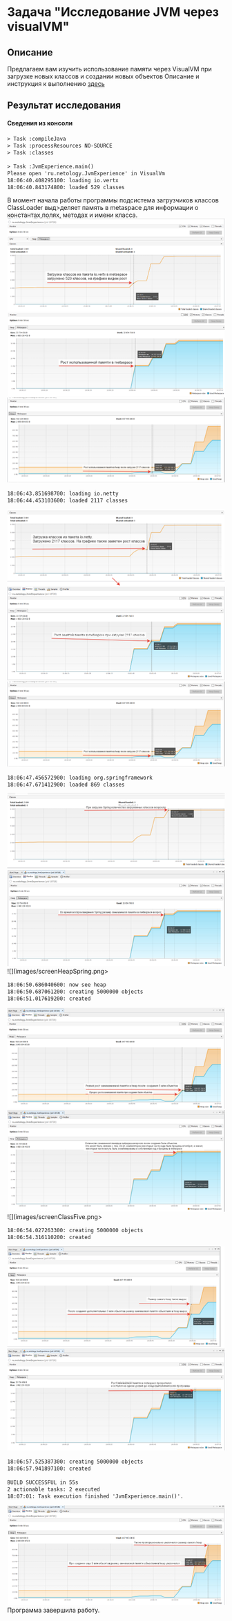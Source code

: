 # Задача "Исследование JVM через visualVM"

## Описание
Предлагаем вам изучить использование памяти через VisualVM при загрузке новых классов и создании новых объектов
Описание и инструкция к выполнению [здесь](https://github.com/netology-code/jd-homeworks/tree/master/jvm/README.md)

## Результат исследования
#### Сведения из консоли
```
> Task :compileJava
> Task :processResources NO-SOURCE
> Task :classes

> Task :JvmExperience.main()
Please open 'ru.netology.JvmExperience' in VisualVm
18:06:40.408295100: loading io.vertx
18:06:40.843174800: loaded 529 classes
```
В момент начала работы программы подсистема загрузчиков классов ClassLoader выд>деляет память в metaspace для информации о константах,полях, методах и имени класса.
![](images/screenClass.png)![](images/metaspaceVertx.png)![](images/screenHeapNetty.png)

```
18:06:43.851698700: loading io.netty
18:06:44.453103600: loaded 2117 classes
```
![](images/screenClassNetty.png)![](images/screenMetaspaceNetty.png)![](images/screenHeapNetty.png)

```
18:06:47.456572900: loading org.springframework
18:06:47.671412900: loaded 869 classes
```
![](images/screenClassSpring.png)![](images/screenMetaspaceSpring.png)![](images/screenHeapSpring.png>

```
18:06:50.686040600: now see heap
18:06:50.687061200: creating 5000000 objects
18:06:51.017619200: created
```
![](images/screenHeapFive.png)![](images/screenMetaspaceFive.png)![](images/screenClassFive.png>

```
18:06:54.027263300: creating 5000000 objects
18:06:54.316110200: created
```
![](images/screenHeapFiveMore.png)![](images/screenMetaspaceFiveMore.png)

```
18:06:57.525387300: creating 5000000 objects
18:06:57.941897100: created

BUILD SUCCESSFUL in 55s
2 actionable tasks: 2 executed
18:07:01: Task execution finished 'JvmExperience.main()'.
```
![](images/screenHeapFiveMoreFinish.png)
Программа завершила работу.


